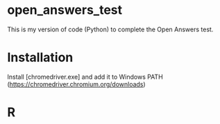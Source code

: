 # open_answers_test

This is my version of code (Python) to complete the Open Answers test.

# Installation

Install [chromedriver.exe] and add it to Windows PATH
(https://chromedriver.chromium.org/downloads) 

# R
